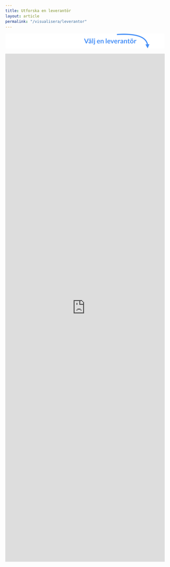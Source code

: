 ```yaml
---
title: Utforska en leverantör
layout: article
permalink: "/visualisera/leverantor"
---
```


![](/assets/images/arrow-leverantor.png)

<div class='visualise'>
    <iframe
        src="https://bi.openup.okfn.se/public/dashboard/1bdeae3f-39f7-4cf0-95ac-45e26ff4869f"
        frameborder="0"
        width="100%"
        height="1600"
        allowtransparency
    ></iframe>
</div>
